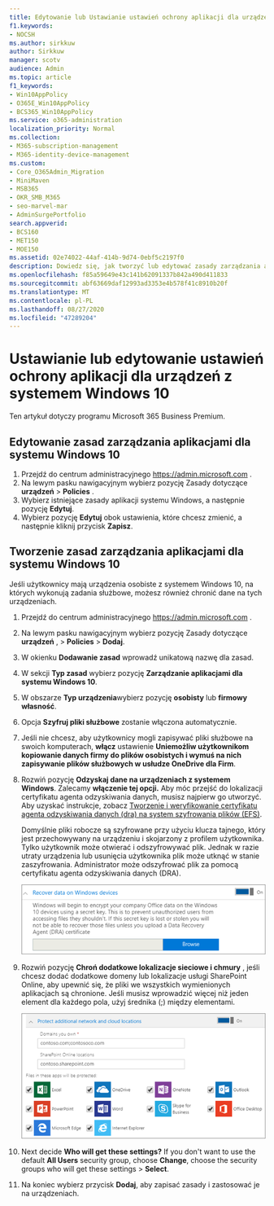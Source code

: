 ```yaml
---
title: Edytowanie lub Ustawianie ustawień ochrony aplikacji dla urządzeń z systemem Windows 10
f1.keywords:
- NOCSH
ms.author: sirkkuw
author: Sirkkuw
manager: scotv
audience: Admin
ms.topic: article
f1_keywords:
- Win10AppPolicy
- O365E_Win10AppPolicy
- BCS365_Win10AppPolicy
ms.service: o365-administration
localization_priority: Normal
ms.collection:
- M365-subscription-management
- M365-identity-device-management
ms.custom:
- Core_O365Admin_Migration
- MiniMaven
- MSB365
- OKR_SMB_M365
- seo-marvel-mar
- AdminSurgePortfolio
search.appverid:
- BCS160
- MET150
- MOE150
ms.assetid: 02e74022-44af-414b-9d74-0ebf5c2197f0
description: Dowiedz się, jak tworzyć lub edytować zasady zarządzania aplikacjami oraz chronić pliki służbowe na osobistych urządzeniach użytkowników z systemem Windows 10.
ms.openlocfilehash: f85a59649e43c141b62091337b842a490d411833
ms.sourcegitcommit: abf63669daf12993ad3353e4b578f41c8910b20f
ms.translationtype: MT
ms.contentlocale: pl-PL
ms.lasthandoff: 08/27/2020
ms.locfileid: "47289204"
---
```

# <a name="set-or-edit-application-protection-settings-for-windows-10-devices"></a>Ustawianie lub edytowanie ustawień ochrony aplikacji dla urządzeń z systemem Windows 10

Ten artykuł dotyczy programu Microsoft 365 Business Premium.

## <a name="edit-an-app-management-policy-for-windows-10"></a>Edytowanie zasad zarządzania aplikacjami dla systemu Windows 10

1. Przejdź do centrum administracyjnego <a href="https://go.microsoft.com/fwlink/p/?linkid=837890" target="_blank">https://admin.microsoft.com</a> .     
2. Na lewym pasku nawigacyjnym wybierz pozycję Zasady dotyczące **urządzeń** \> **Policies** .
1. Wybierz istniejące zasady aplikacji systemu Windows, a następnie pozycję **Edytuj**.
1. Wybierz pozycję **Edytuj** obok ustawienia, które chcesz zmienić, a następnie kliknij przycisk **Zapisz**.

## <a name="create-an-app-management-policy-for-windows-10"></a>Tworzenie zasad zarządzania aplikacjami dla systemu Windows 10

Jeśli użytkownicy mają urządzenia osobiste z systemem Windows 10, na których wykonują zadania służbowe, możesz również chronić dane na tych urządzeniach.
  
1. Przejdź do centrum administracyjnego <a href="https://go.microsoft.com/fwlink/p/?linkid=837890" target="_blank">https://admin.microsoft.com</a> . 
2. Na lewym pasku nawigacyjnym wybierz pozycję Zasady dotyczące **urządzeń** , \> **Policies** \> **Dodaj**.
3. W okienku **Dodawanie zasad** wprowadź unikatową nazwę dla zasad. 
4. W sekcji **Typ zasad** wybierz pozycję **Zarządzanie aplikacjami dla systemu Windows 10**.
5. W obszarze **Typ urządzenia**wybierz pozycję **osobisty** lub **firmowy własność**.
6. Opcja **Szyfruj pliki służbowe** zostanie włączona automatycznie. 
7. Jeśli nie chcesz, aby użytkownicy mogli zapisywać pliki służbowe na swoich komputerach, **włącz** ustawienie **Uniemożliw użytkownikom kopiowanie danych firmy do plików osobistych i wymuś na nich zapisywanie plików służbowych w usłudze OneDrive dla Firm**. 
9. Rozwiń pozycję **Odzyskaj dane na urządzeniach z systemem Windows**. Zalecamy **włączenie tej opcji.**
    Aby móc przejść do lokalizacji certyfikatu agenta odzyskiwania danych, musisz najpierw go utworzyć. Aby uzyskać instrukcje, zobacz [Tworzenie i weryfikowanie certyfikatu agenta odzyskiwania danych (dra) na system szyfrowania plików (EFS)](https://go.microsoft.com/fwlink/p/?linkid=853700).
    
    Domyślnie pliki robocze są szyfrowane przy użyciu klucza tajnego, który jest przechowywany na urządzeniu i skojarzony z profilem użytkownika. Tylko użytkownik może otwierać i odszyfrowywać plik. Jednak w razie utraty urządzenia lub usunięcia użytkownika plik może utknąć w stanie zaszyfrowania. Administrator może odszyfrować plik za pomocą certyfikatu agenta odzyskiwania danych (DRA).
    
    ![Browse to Data Recovery Agent certificate.](../media/7d7d664f-b72f-4293-a3e7-d0fa7371366c.png)
  
10. Rozwiń pozycję **Chroń dodatkowe lokalizacje sieciowe i chmury** , jeśli chcesz dodać dodatkowe domeny lub lokalizacje usługi SharePoint Online, aby upewnić się, że pliki we wszystkich wymienionych aplikacjach są chronione. Jeśli musisz wprowadzić więcej niż jeden element dla każdego pola, użyj średnika (;) między elementami.
    
    ![Expand Protect additional network and cloud locations, and enter domains or SharePoint Online sites you own.](../media/7afaa0c7-ba53-456d-8c61-312c45e09625.png)
  
11. Next decide **Who will get these settings?** If you don't want to use the default **All Users** security group, choose **Change**, choose the security groups who will get these settings \> **Select**.
12. Na koniec wybierz przycisk **Dodaj**, aby zapisać zasady i zastosować je na urządzeniach. 
